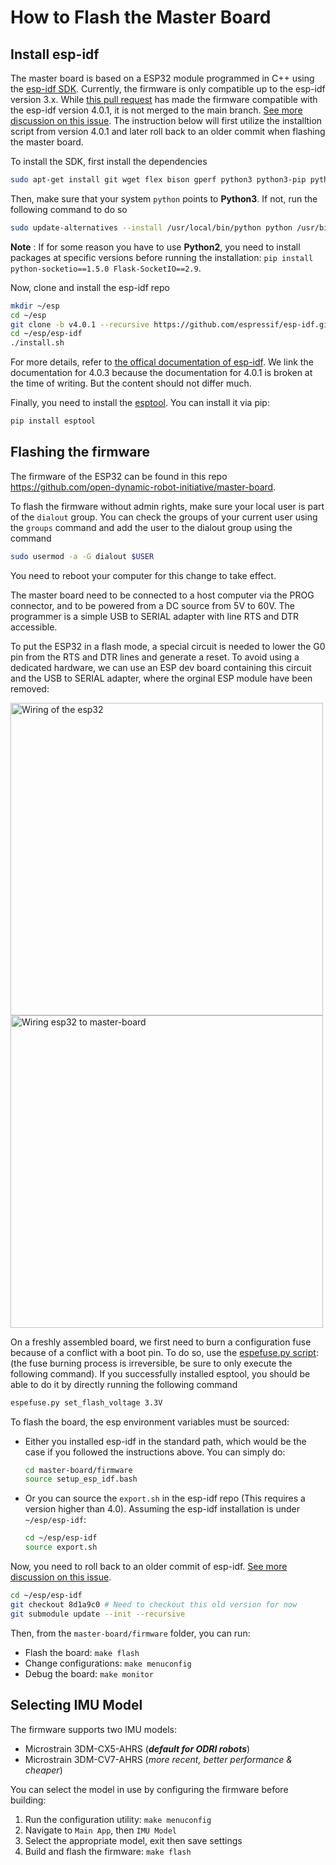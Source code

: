 # How to Flash the Master Board

Install esp-idf
--------
The master board is based on a ESP32 module programmed in C++ using the [esp-idf SDK](https://github.com/espressif/esp-idf). Currently, the firmware is only compatible up to the esp-idf version 3.x. While [this pull request](https://github.com/open-dynamic-robot-initiative/master-board/pull/63) has made the firmware compatible with the esp-idf version 4.0.1, it is not merged to the main branch. [See more discussion on this issue](https://github.com/open-dynamic-robot-initiative/master-board/issues/3). The instruction below will first utilize the installtion script from version 4.0.1 and later roll back to an older commit when flashing the master board.

To install the SDK, first install the dependencies
```bash
sudo apt-get install git wget flex bison gperf python3 python3-pip python3-setuptools cmake ninja-build ccache libffi-dev libssl-dev dfu-util
```

Then, make sure that your system `python` points to **Python3**. If not, run the following command to do so
```bash
sudo update-alternatives --install /usr/local/bin/python python /usr/bin/python3 10
```
**Note** : If for some reason you have to use **Python2**, you need to install packages at specific versions before running the installation: `pip install python-socketio==1.5.0 Flask-SocketIO==2.9`.

Now, clone and install the esp-idf repo
```bash
mkdir ~/esp
cd ~/esp
git clone -b v4.0.1 --recursive https://github.com/espressif/esp-idf.git
cd ~/esp/esp-idf
./install.sh
```

For more details, refer to [the offical documentation of esp-idf](https://docs.espressif.com/projects/esp-idf/en/v4.0.3/get-started/index.html). We link the documentation for 4.0.3 because the documentation for 4.0.1 is broken at the time of writing. But the content should not differ much.

Finally, you need to install the [esptool](https://github.com/espressif/esptool). You can install it via pip:
```bash
pip install esptool
```

Flashing the firmware
--------
The firmware of the ESP32 can be found in this repo https://github.com/open-dynamic-robot-initiative/master-board.

To flash the firmware without admin rights, make sure your local user is part of the `dialout` group. You can check the groups of your current user using the `groups` command and add the user to the dialout group using the command 
```bash
sudo usermod -a -G dialout $USER
``` 
You need to reboot your computer for this change to take effect.

The master board need to be connected to a host computer via the PROG connector, and to be powered from a DC source from 5V to 60V. The programmer is a simple USB to SERIAL adapter with line RTS and DTR accessible.

To put the ESP32 in a flash mode, a special circuit is needed to lower the G0 pin from the RTS and DTR lines and generate a reset. To avoid using a dedicated hardware, we can use an ESP dev board containing this circuit and the USB to SERIAL adapter, where the orginal ESP module have been removed:

<img alt="Wiring of the esp32" src="../images/master_board_esp32_prog_wire.jpg" width="500px">

<img alt="Wiring esp32 to master-board" src="../images/master_board_esp32_prog_2.jpg" width="500px">


On a freshly assembled board, we first need to burn a configuration fuse because of a conflict with a boot pin. To do so, use the [espefuse.py script](https://github.com/espressif/esptool): (the fuse burning process is irreversible, be sure to only execute the following command). If you successfully installed esptool, you should be able to do it by directly running the following command
```bash
espefuse.py set_flash_voltage 3.3V
```

To flash the board, the esp environment variables must be sourced:
- Either you installed esp-idf in the standard path, which would be the case if you followed the instructions above. You can simply do:
  ```bash
  cd master-board/firmware
  source setup_esp_idf.bash
  ```
- Or you can source the `export.sh` in the esp-idf repo (This requires a version higher than 4.0). Assuming the esp-idf installation is under `~/esp/esp-idf`:
  ```bash
  cd ~/esp/esp-idf
  source export.sh
  ```

Now, you need to roll back to an older commit of esp-idf. [See more discussion on this issue](https://github.com/open-dynamic-robot-initiative/master-board/issues/3).
```bash
cd ~/esp/esp-idf
git checkout 8d1a9c0 # Need to checkout this old version for now
git submodule update --init --recursive
```

Then, from the `master-board/firmware` folder, you can run:

* Flash the board: `make flash`
* Change configurations: `make menuconfig`
* Debug the board: `make monitor`

Selecting IMU Model
--------
The firmware supports two IMU models:
- Microstrain 3DM-CX5-AHRS (_**default for ODRI robots**_)
- Microstrain 3DM-CV7-AHRS (_more recent, better performance & cheaper_)

You can select the model in use by configuring the firmware before building:
1. Run the configuration utility: `make menuconfig`
1. Navigate to `Main App`, then `IMU Model`
1. Select the appropriate model, exit then save settings
1. Build and flash the firmware: `make flash`
